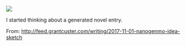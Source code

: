 ![](https://db-feed.s3.amazonaws.com/legacy/Screen_Shot_2017_11_01_at_10_32_48_PM-1509590036987.png)

I started thinking about a generated novel entry.

From: http://feed.grantcuster.com/writing/2017-11-01-nanogenmo-idea-sketch